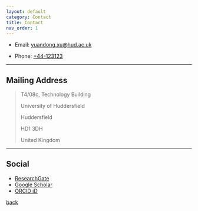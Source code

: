 ```yaml
---
layout: default
category: Contact
title: Contact
nav_order: 1
---
```


* Email: [yuandong.xu@hud.ac.uk](mailto:yuandong.xu@hud.ac.uk)

* Phone: [+44-123123](tel:+44-123123)

---

## Mailing Address

> T4/08c, Technology Building
> 
> University of Huddersfield
> 
> Huddersfield
> 
> HD1 3DH
> 
> United Kingdom

---

## Social

* [ResearchGate](https://www.researchgate.net/profile/Yuandong_Xu3)
* [Google Scholar](https://scholar.google.co.uk/citations?user=2jO5e3oAAAAJ&hl=en)
* [ORCID iD](https://orcid.org/0000-0003-4259-4727)


[back](./)
